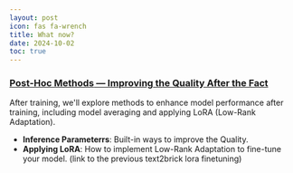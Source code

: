```yaml
---
layout: post
icon: fas fa-wrench
title: What now?
date: 2024-10-02
toc: true
---
```


### [**Post-Hoc Methods** — Improving the Quality After the Fact](../05-post-hoc)
After training, we'll explore methods to enhance model performance after training, including model averaging and applying LoRA (Low-Rank Adaptation).
- **Inference Parameterrs**: Built-in ways to improve the Quality.
- **Applying LoRA**: How to implement Low-Rank Adaptation to fine-tune your model. (link to the previous text2brick lora finetuning)


